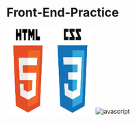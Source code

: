 <h1>Front-End-Practice</h1>
  <p align="left"> 
  <img src="https://raw.githubusercontent.com/devicons/devicon/master/icons/html5/html5-original-wordmark.svg" alt="html5" width="100" height="200"/> 
  <img src="https://raw.githubusercontent.com/devicons/devicon/master/icons/css3/css3-original-wordmark.svg" alt="css3" width="100" height="200"/>
  <img src="https://icongr.am/devicon/javascript-original.svg?size=50&color=currentColor)" alt="javascript" width="70" height="180"/>
  





